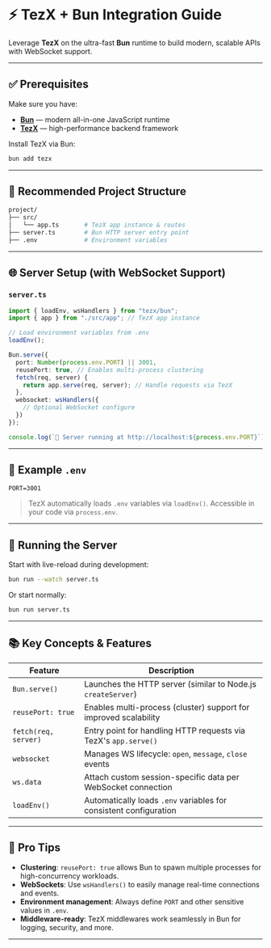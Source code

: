 # ⚡ TezX + Bun Integration Guide

Leverage **TezX** on the ultra-fast **Bun** runtime to build modern, scalable APIs with WebSocket support.

---

## ✅ Prerequisites

Make sure you have:

* [**Bun**](https://bun.sh) — modern all-in-one JavaScript runtime
* [**TezX**](https://www.npmjs.com/package/tezx) — high-performance backend framework

Install TezX via Bun:

```bash
bun add tezx
```

---

## 📁 Recommended Project Structure

```bash
project/
├── src/
│   └── app.ts       # TezX app instance & routes
├── server.ts        # Bun HTTP server entry point
├── .env             # Environment variables
```

---

## 🌐 Server Setup (with WebSocket Support)

### `server.ts`

```ts
import { loadEnv, wsHandlers } from "tezx/bun";
import { app } from "./src/app"; // TezX app instance

// Load environment variables from .env
loadEnv();

Bun.serve({
  port: Number(process.env.PORT) || 3001,
  reusePort: true, // Enables multi-process clustering
  fetch(req, server) {
    return app.serve(req, server); // Handle requests via TezX
  },
  websocket: wsHandlers({
    // Optional WebSocket configure
  })
});

console.log(`🚀 Server running at http://localhost:${process.env.PORT}`);
```

---

## 📄 Example `.env`

```env
PORT=3001
```

> TezX automatically loads `.env` variables via `loadEnv()`. Accessible in your code via `process.env`.

---

## 🧪 Running the Server

Start with live-reload during development:

```bash
bun run --watch server.ts
```

Or start normally:

```bash
bun run server.ts
```

---

## 📚 Key Concepts & Features

| Feature              | Description                                                       |
| -------------------- | ----------------------------------------------------------------- |
| `Bun.serve()`        | Launches the HTTP server (similar to Node.js `createServer`)      |
| `reusePort: true`    | Enables multi-process (cluster) support for improved scalability  |
| `fetch(req, server)` | Entry point for handling HTTP requests via TezX's `app.serve()`   |
| `websocket`          | Manages WS lifecycle: `open`, `message`, `close` events           |
| `ws.data`            | Attach custom session-specific data per WebSocket connection      |
| `loadEnv()`          | Automatically loads `.env` variables for consistent configuration |

---

## 🚀 Pro Tips

* **Clustering**: `reusePort: true` allows Bun to spawn multiple processes for high-concurrency workloads.
* **WebSockets**: Use `wsHandlers()` to easily manage real-time connections and events.
* **Environment management**: Always define `PORT` and other sensitive values in `.env`.
* **Middleware-ready**: TezX middlewares work seamlessly in Bun for logging, security, and more.

---
